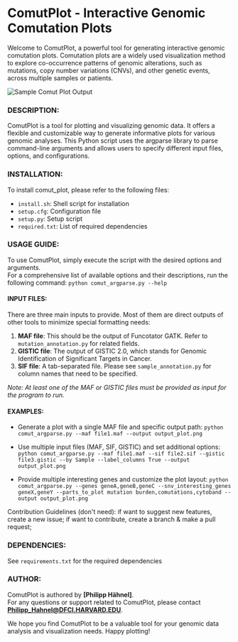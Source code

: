 # ComutPlot - Interactive Genomic Comutation Plots
Welcome to ComutPlot, a powerful tool for generating interactive genomic comutation plots. 
Comutation plots are a widely used visualization method to explore co-occurrence patterns 
of genomic alterations, such as mutations, copy number variations (CNVs), and other genetic 
events, across multiple samples or patients.

![Sample Comut Plot Output](https://github.com/phylyc/comut_plot/assets/86932344/aed454e6-2b1b-49d7-a3f8-a4efe1727364)

### DESCRIPTION:
ComutPlot is a tool for plotting and visualizing genomic data. It offers
a flexible and customizable way to generate informative plots for various
genomic analyses. This Python script uses the argparse library to parse
command-line arguments and allows users to specify different input files, 
options, and configurations.

### INSTALLATION: 
To install comut_plot, please refer to the following files:
- `install.sh`: Shell script for installation
- `setup.cfg`: Configuration file
- `setup.py`: Setup script
- `required.txt`: List of required dependencies

### USAGE GUIDE: 
To use ComutPlot, simply execute the script with the desired options and arguments.  
For a comprehensive list of available options and their descriptions, run the following command:
`python comut_argparse.py --help`

#### INPUT FILES:
There are three main inputs to provide. Most of them are direct outputs of other tools to minimize special formatting needs:
1. **MAF file**: This should be the output of Funcotator GATK. Refer to `mutation_annotation.py` for related fields.
2. **GISTIC file**: The output of GISTIC 2.0, which stands for Genomic Identification of Significant Targets in Cancer.
3. **SIF file**: A tab-separated file. Please see `sample_annotation.py` for column names that need to be specified.

*Note: At least one of the MAF or GISTIC files must be provided as input for the program to run.*

#### EXAMPLES:

- Generate a plot with a single MAF file and specific output path: 
`python comut_argparse.py --maf file1.maf --output output_plot.png`

- Use multiple input files (MAF, SIF, GISTIC) and set additional options: 
`python comut_argparse.py --maf file1.maf --sif file2.sif --gistic file3.gistic --by Sample --label_columns True --output output_plot.png`

- Provide multiple interesting genes and customize the plot layout: 
`python comut_argparse.py --genes geneA,geneB,geneC --snv_interesting_genes geneX,geneY --parts_to_plot mutation burden,comutations,cytoband --output output_plot.png`

Contribution Guidelines (don't need): 
if want to suggest new features, create a new issue; 
if want to contribute, create a branch & make a pull request;

### DEPENDENCIES: 
See `requirements.txt` for the required dependencies

### AUTHOR:
ComutPlot is authored by **[Philipp Hähnel]**.  
For any questions or support related to ComutPlot, please contact **[Philipp_Hahnel@DFCI.HARVARD.EDU](mailto:Philipp_Hahnel@DFCI.HARVARD.EDU)**.

We hope you find ComutPlot to be a valuable tool for your genomic data analysis and visualization needs. Happy plotting!